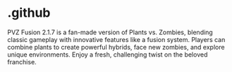 # .github
PVZ Fusion 2.1.7 is a fan-made version of Plants vs. Zombies, blending classic gameplay with innovative features like a fusion system. Players can combine plants to create powerful hybrids, face new zombies, and explore unique environments. Enjoy a fresh, challenging twist on the beloved franchise.
